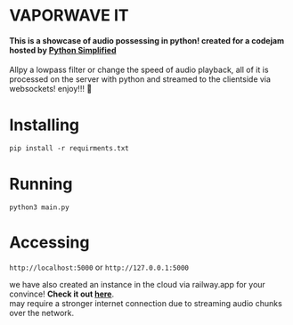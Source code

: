 # VAPORWAVE IT
#### This is a showcase of audio possessing in python! created for a codejam hosted by <a href="https://www.youtube.com/c/PythonSimplified">Python Simplified</a>
Allpy a lowpass filter or change the speed of audio playback, all of it is processed on the server with python and streamed to the clientside via websockets! enjoy!!! 💖

# Installing
```commandline
pip install -r requirments.txt
```

# Running
```commandline
python3 main.py
```

# Accessing
`http://localhost:5000` or `http://127.0.0.1:5000`

we have also created an instance in the cloud via railway.app for your convince! **Check it out <a href="https://vaporwave-it.up.railway.app/" target="_blank">here</a>**.<br/>
may require a stronger internet connection due to streaming audio chunks over the network.